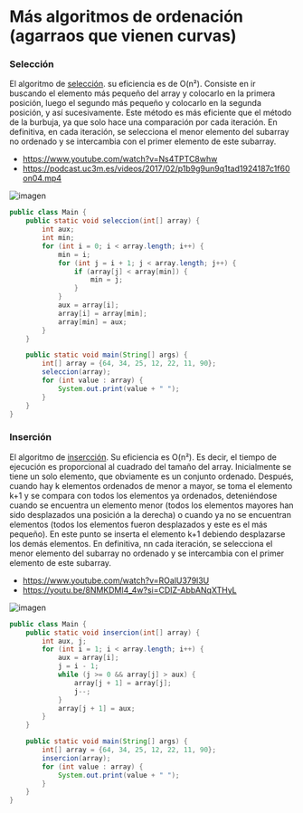 # Más algoritmos de ordenación (agarraos que vienen curvas)
### Selección
El algoritmo de [selección](https://es.wikipedia.org/wiki/Ordenamiento_por_selecci%C3%B3n). su eficiencia es de O(n²).  Consiste en ir buscando el elemento más pequeño del array y colocarlo en la primera posición, luego el segundo más pequeño y colocarlo en la segunda posición, y así sucesivamente. Este método es más eficiente que el método de la burbuja, ya que solo hace una comparación por cada iteración. En definitiva, en cada iteración, se selecciona el menor elemento del subarray no ordenado y se intercambia con el primer elemento de este subarray.
- https://www.youtube.com/watch?v=Ns4TPTC8whw
- https://podcast.uc3m.es/videos/2017/02/p1b9g9un9q1tad1924187c1f60on04.mp4

![imagen](https://upload.wikimedia.org/wikipedia/commons/9/94/Selection-Sort-Animation.gif)

```java
public class Main {
    public static void seleccion(int[] array) {
        int aux;
        int min;
        for (int i = 0; i < array.length; i++) {
            min = i;
            for (int j = i + 1; j < array.length; j++) {
                if (array[j] < array[min]) {
                    min = j;
                }
            }
            aux = array[i];
            array[i] = array[min];
            array[min] = aux;
        }
    }

    public static void main(String[] args) {
        int[] array = {64, 34, 25, 12, 22, 11, 90};
        seleccion(array);
        for (int value : array) {
            System.out.print(value + " ");
        }
    }
}
```

### Inserción
El algoritmo de [insercción](https://es.wikipedia.org/wiki/Ordenamiento_por_inserci%C3%B3n). Su eficiencia es O(n²). Es decir, el tiempo de ejecución es proporcional al cuadrado del tamaño del array. Inicialmente se tiene un solo elemento, que obviamente es un conjunto ordenado. Después, cuando hay k elementos ordenados de menor a mayor, se toma el elemento k+1 y se compara con todos los elementos ya ordenados, deteniéndose cuando se encuentra un elemento menor (todos los elementos mayores han sido desplazados una posición a la derecha) o cuando ya no se encuentran elementos (todos los elementos fueron desplazados y este es el más pequeño). En este punto se inserta el elemento k+1 debiendo desplazarse los demás elementos. En definitiva, nn cada iteración, se selecciona el menor elemento del subarray no ordenado y se intercambia con el primer elemento de este subarray.
- https://www.youtube.com/watch?v=ROalU379l3U
- https://youtu.be/8NMKDMl4_4w?si=CDIZ-AbbANqXTHyL

![imagen](https://upload.wikimedia.org/wikipedia/commons/0/0f/Insertion-sort-example-300px.gif)

```java
public class Main {
    public static void insercion(int[] array) {
        int aux, j;
        for (int i = 1; i < array.length; i++) {
            aux = array[i];
            j = i - 1;
            while (j >= 0 && array[j] > aux) {
                array[j + 1] = array[j];
                j--;
            }
            array[j + 1] = aux;
        }
    }

    public static void main(String[] args) {
        int[] array = {64, 34, 25, 12, 22, 11, 90};
        insercion(array);
        for (int value : array) {
            System.out.print(value + " ");
        }
    }
}
```
